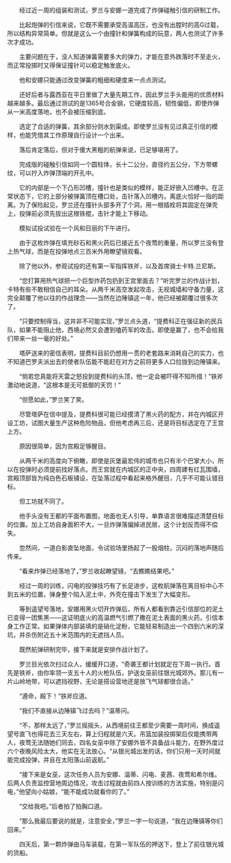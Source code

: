 　　经过近一周的组装和测试，罗兰与安娜一道完成了炸弹碰触引信的研制工作。

　　比起炮弹的引信来说，它既不需要承受高温高压，也没有出膛时的高G过载，所以结构异常简单。但就是这么一个由撞针和弹簧构成的玩意，两人也测试了许多次才成功。

　　主要问题在于，没人知道弹簧需要多大的弹力，才能在意外跌落时不至走火，而正常投掷时又得保证撞针可以稳定触发底火。

　　他和安娜只能通过改变弹簧的粗细和硬度来一点点测试。

　　还好后者与露西亚在平日里做了大量先期工作，因此罗兰手头能用的优质材料越来越多。最后通过测试的是1365号合金钢，它硬度较高，韧性偏低，即使炸弹从一米高度落地，也不会被压缩到底。

　　选定了合适的弹簧，其余部分则水到渠成。即使罗兰没有见过真正引信的模样，也能凭借其工作原理自行设计一个出来。

　　落后肯定落后，但对于傻大黑粗的航弹来说，已足够堪用了。

　　完成版的碰触引信如同一个圆柱体，长十二公分，直径约五公分，下方带螺纹，可以拧入炸弹顶端的开孔中。

　　它的内部是一个下凸形凹槽，撞针也是类似的模样，能正好嵌入凹槽中。在正常状态下，它的上部分被弹簧顶在槽口处，击针落入凹槽内，离底火恰好一指的距离。为了保险起见，罗兰还在撞针头部多开了个洞，用一根插栓将其固定在弹壳上，投弹前必须先拔出这根铁棍，击针才能上下移动。

　　模拟试投试验在一个风和日丽的下午进行。

　　由于这枚炸弹在填充砂石和黑火药后已接近五个夜莺的重量，所以罗兰没有登上热气球，而是在投弹地点三百米外用瞭望镜观看。

　　除了他以外，参观试投的还有第一军指挥铁斧，以及首席骑士卡特.兰尼斯。

　　“您打算用热气球把一个巨型炸药包扔到王宫里面去？”听完罗兰的作战计划，卡特有些不敢相信自己的耳朵。从两千米高空发起攻击，无视城墙和守备力量，这完全颠覆了他以往的作战理念——当然在边陲镇这一年，他已经被颠覆过很多次了。

　　“只要控制得当，这并非不可能实现，”罗兰点头道，“提费科正在强征新的民兵队，如果不能阻止他，西境必然又会遭到嗑药军的攻击。即使是赢了，也不会给我们带来一丝一毫的好处。”

　　塔萨送来的密信表明，提费科目前仍想用一贯的老套路来消耗自己的实力，也不知道巴罗夫派出去的使者队伍能不能赶在对方之前将更多人口拉拢到边陲镇来。

　　“倘若您真能将天雷之怒投到提费科的头顶，他一定会被吓得不知所措！”铁斧激动地说道，“这根本是无可抵御的天罚！”

　　“但愿如此，”罗兰笑了笑。

　　尽管塔萨在信中提及，提费科很可能已经摸清了黑火药的配方，并在内城区开设工坊，试图大量生产这种危险物品，但他考虑再三后，还是将目标选定在了王宫上方。

　　原因很简单，因为宫殿足够醒目。

　　从两千米的高度向下俯瞰，即使是灰堡最宏伟的城市也只有半个巴掌大小，所以在投弹时必须提前找好落点。而王宫就在内城区的正中央，四周建有红瓦围墙，宫殿顶部皆为纯白色石板铺设，在坠落过程中看起来格外醒目，几乎不可能认错目标。

　　但工坊就不同了。

　　他手头没有王都的平面布置图，地面也无人引导，单靠语言很难描述清楚目标的位置。加上工坊自身面积不大，一旦炸弹落偏掉进民居，这个计划反而得不偿失。

　　忽然间，一道白影直坠地面，令试验场里扬起了一股烟柱，沉闷的落地声随后传来。

　　“看来炸弹已经落地了，”罗兰收起瞭望镜，“去瞧瞧结果吧。”

　　经过一周的训练，闪电的投弹技巧有了长足进步，这枚航弹落在离目标中心不到五米的位置，弹身整个陷入泥土中，外壳在撞击下发生了大幅变形。

　　等到遥望号落地，安娜用黑火切开炸弹后，所有人都看到靠近引信部位的泥土已变得一团焦黑——这证明底火的高温燃气引燃了撒在泥土表面的黑火药，引信本身工作正常。如果弹体内部装填的是硝化淀粉，它能轻易制造出一个四到六米的深坑，并杀伤附近五十米范围内的无遮挡人员。

　　既然航弹研制完毕，接下来就是安排作战计划了。

　　罗兰目光依次扫过众人，缓缓开口道，“奇袭王都计划就定在下周一执行。首先是铁斧，由你率领一支五十人的火枪队伍，护送女巫前往银光城郊外。那儿有一片山岭地带，可以遮挡视野，无论是搭设营地还是放飞气球都很合适。”

　　“遵命，殿下！”铁斧应道。

　　“我们不直接从边陲镇飞过去吗？”温蒂问。

　　“不，那样太远了，”罗兰摇摇头，从西境前往王都至少需要一周时间，换成遥望号直飞也得花去三天左右，算上归程就是六天。吊篮加装投掷架后仅能携带两人，夜莺无法随她们同去，四名女巫中除了安娜外皆不具备战斗能力，在野外度过六个夜晚风险太大，他实在无法放心。“从银光城出发的话，你们只用一天时间就能完成投弹，并且在太阳落山前返航。”

　　“接下来是女巫，这次任务人员为安娜、温蒂、闪电、麦茜、夜莺和希尔维。后两人负责监控营地周边情况，攻击过程就由前四人按训练的方法实施，特别是闪电，”他望向小姑娘，“能不能成功就看你的了。”

　　“交给我吧。”后者拍了拍胸口道。

　　“那么我最后要说的就是，注意安全，”罗兰一字一句说道，“我在边陲镇等你们回来。”

　　四天后，第一颗炸弹由马车装载，在第一军队伍的押送下，登上了前往银光城的货船。
